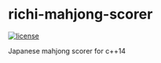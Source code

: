 # richi-mahjong-scorer

[![license](https://img.shields.io/github/license/mashape/apistatus.svg?maxAge=2592000)][license]

Japanese mahjong scorer for c++14

[license]: https://github.com/sidsryu/richi-mahjong-scorer/blob/master/LICENSE 
